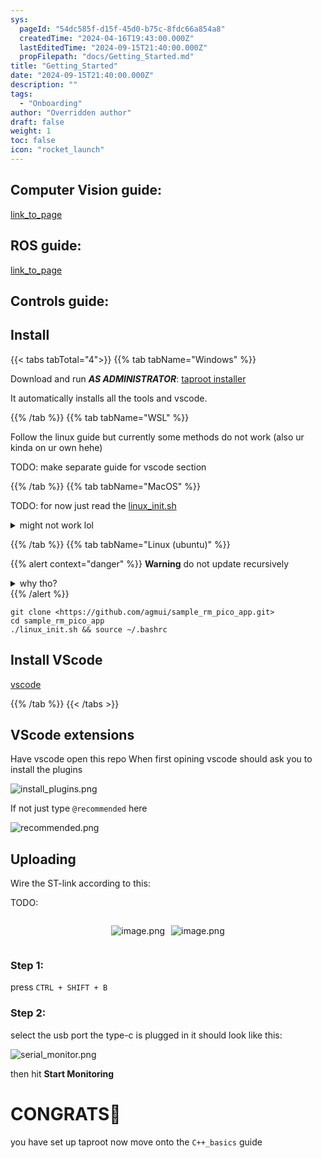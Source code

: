 ```yaml
---
sys:
  pageId: "54dc585f-d15f-45d0-b75c-8fdc66a854a8"
  createdTime: "2024-04-16T19:43:00.000Z"
  lastEditedTime: "2024-09-15T21:40:00.000Z"
  propFilepath: "docs/Getting_Started.md"
title: "Getting_Started"
date: "2024-09-15T21:40:00.000Z"
description: ""
tags:
  - "Onboarding"
author: "Overridden author"
draft: false
weight: 1
toc: false
icon: "rocket_launch"
---
```


## Computer Vision guide:

[link_to_page](86d45bc0-388b-4d26-8848-44f255f73d0e)

## ROS guide:

[link_to_page](3c76c1de-ec8f-46d6-8b0a-294005edc2d5)

## Controls guide:

## Install

{{< tabs tabTotal="4">}}
{{% tab tabName="Windows" %}}

Download and run _**AS ADMINISTRATOR**_: [taproot installer](https://github.com/Thornbots/TeachingFreshies/releases/tag/1.0)

It automatically installs all the tools and vscode.

{{% /tab %}}
{{% tab tabName="WSL" %}}

Follow the linux guide but currently some methods do not work (also ur kinda on ur own hehe)

TODO: make separate guide for vscode section

{{% /tab %}}
{{% tab tabName="MacOS" %}}

TODO: for now just read the [linux_init.sh](https://github.com/agmui/sample_rm_pico_app/blob/main/linux_init.sh)

<details>
<summary>might not work lol</summary>

`brew install libusb pkg-config`

Next install: [vscode](https://code.visualstudio.com/Download)

</details>

{{% /tab %}}
{{% tab tabName="Linux (ubuntu)" %}}

{{% alert context="danger" %}}
**Warning** do not update recursively
<details>
<summary>why tho?</summary>
There are some submodules that may go on for a while (like tinyusb) and I highly
recommend you don't need to get them.
If you want to see what submodules I update just look in `linux_init.sh`
</details>
{{% /alert %}}

```shell
git clone <https://github.com/agmui/sample_rm_pico_app.git>
cd sample_rm_pico_app
./linux_init.sh && source ~/.bashrc
```

## Install VScode

[vscode](https://code.visualstudio.com/Download)

{{% /tab %}}
{{< /tabs >}}

## VScode extensions

Have vscode open this repo
When first opining vscode should ask you to install the plugins

![install_plugins.png](https://prod-files-secure.s3.us-west-2.amazonaws.com/d518164a-d88e-44d1-a4ee-3adb3bd8bce0/89bd30f0-1825-4e77-867b-0a41ce370880/install_plugins.png?X-Amz-Algorithm=AWS4-HMAC-SHA256&X-Amz-Content-Sha256=UNSIGNED-PAYLOAD&X-Amz-Credential=ASIAZI2LB466SPA5TVMZ%2F20250227%2Fus-west-2%2Fs3%2Faws4_request&X-Amz-Date=20250227T090840Z&X-Amz-Expires=3600&X-Amz-Security-Token=IQoJb3JpZ2luX2VjEDkaCXVzLXdlc3QtMiJIMEYCIQCVbCtzCR8rQCYQ%2BekypzLt6fVL8bOCj54zY7U2hfzKMgIhAMmSw8linVJUPHHg%2BqBlGGgg5T%2FahCuX%2BmLEbE6DhrqhKv8DCHIQABoMNjM3NDIzMTgzODA1IgymWFlYCchUG4vSY78q3AP6WJ9QtkaQ05acd3brXM%2FQCLZPmdvxWfCOncPCZbRiIHevsipkY2o1HQ%2BJ63aH7QXYkmFkzg1cFPOjumllsQeNb69Q4DnOL1qxS41%2FxfPXn%2BOvzLStgh6nRWtQ0NhR5b3V7QHXFl6GrY88kffuVa21ZlbOwszjmfwehk34f7u0EtOdPgLaDp0B8pF6d8BUjGnCTTFUIN8KLgBEB%2BNchpnhFeVCf2tVWqatXrvcUh2NiZPfkiJ8c%2FvZ%2B%2BAeeDPD6ib5XdGMbFzF8hB1ItWaBU6PMFErKdJv51%2BVpD%2FvNwy6HV8Zgjsdf6A3Ya%2FQLDbe7kNAXJ%2BPP2LuN61JVh9Bj2P23LR1GTWGVw%2BcNaazidlFitqWFEbfn%2F1143CKfIgJU%2BNryA5VaqO2Yu9TXpk6Wcz2CZLsQ5eHIje75BrmeZPvDl35dBjf2FkX91hG51ZO3Pcr9LTTk9c3fxgTXh3Q7OajVwigfpnRLzI5p7JatA0IBsx43Eb7Aq0hHc5MVTlqRkDVrCNc3Kb99bQjpAJ6Kq84kGsohZE60jCR3AwKoGbEHMaZqgSHwEBvqbSlA6%2FfC6cSDTfq4qS7BcEh3Mezsrs1DXnKABw10RLQ2TcHAYd2Fhv75BZqcljEgM8x3jCN0oC%2BBjqkAek8O4KaW0HWu1%2F0Mkru1pdhMCDvILKvCckJLNE7rcA2GU1cR%2BQe%2F9Na1hG4NuuVjMB3KZLlzt%2B9cmGrxMTITx6Hj8AP%2F%2BuMVmODn%2BeBb%2Foswf%2B4XRVSzR%2BBR2hEKYvlXQzw5kJM019tku9sfzL7wuJukkkVUVOt9%2FPhE8EHGJPB3uzefevZEgy6NVf4WOpWMcuXv1sv9g6GE5gcFPsPq1QkN3J0&X-Amz-Signature=550afa21573786e0811c6271846df6dce651604f46f567c0c16dd3a79b362d24&X-Amz-SignedHeaders=host&x-id=GetObject)

If not just type `@recommended` here  

![recommended.png](https://prod-files-secure.s3.us-west-2.amazonaws.com/d518164a-d88e-44d1-a4ee-3adb3bd8bce0/61e661e9-5d85-4dfc-be0d-8d2097a5e793/recommended.png?X-Amz-Algorithm=AWS4-HMAC-SHA256&X-Amz-Content-Sha256=UNSIGNED-PAYLOAD&X-Amz-Credential=ASIAZI2LB466SPA5TVMZ%2F20250227%2Fus-west-2%2Fs3%2Faws4_request&X-Amz-Date=20250227T090840Z&X-Amz-Expires=3600&X-Amz-Security-Token=IQoJb3JpZ2luX2VjEDkaCXVzLXdlc3QtMiJIMEYCIQCVbCtzCR8rQCYQ%2BekypzLt6fVL8bOCj54zY7U2hfzKMgIhAMmSw8linVJUPHHg%2BqBlGGgg5T%2FahCuX%2BmLEbE6DhrqhKv8DCHIQABoMNjM3NDIzMTgzODA1IgymWFlYCchUG4vSY78q3AP6WJ9QtkaQ05acd3brXM%2FQCLZPmdvxWfCOncPCZbRiIHevsipkY2o1HQ%2BJ63aH7QXYkmFkzg1cFPOjumllsQeNb69Q4DnOL1qxS41%2FxfPXn%2BOvzLStgh6nRWtQ0NhR5b3V7QHXFl6GrY88kffuVa21ZlbOwszjmfwehk34f7u0EtOdPgLaDp0B8pF6d8BUjGnCTTFUIN8KLgBEB%2BNchpnhFeVCf2tVWqatXrvcUh2NiZPfkiJ8c%2FvZ%2B%2BAeeDPD6ib5XdGMbFzF8hB1ItWaBU6PMFErKdJv51%2BVpD%2FvNwy6HV8Zgjsdf6A3Ya%2FQLDbe7kNAXJ%2BPP2LuN61JVh9Bj2P23LR1GTWGVw%2BcNaazidlFitqWFEbfn%2F1143CKfIgJU%2BNryA5VaqO2Yu9TXpk6Wcz2CZLsQ5eHIje75BrmeZPvDl35dBjf2FkX91hG51ZO3Pcr9LTTk9c3fxgTXh3Q7OajVwigfpnRLzI5p7JatA0IBsx43Eb7Aq0hHc5MVTlqRkDVrCNc3Kb99bQjpAJ6Kq84kGsohZE60jCR3AwKoGbEHMaZqgSHwEBvqbSlA6%2FfC6cSDTfq4qS7BcEh3Mezsrs1DXnKABw10RLQ2TcHAYd2Fhv75BZqcljEgM8x3jCN0oC%2BBjqkAek8O4KaW0HWu1%2F0Mkru1pdhMCDvILKvCckJLNE7rcA2GU1cR%2BQe%2F9Na1hG4NuuVjMB3KZLlzt%2B9cmGrxMTITx6Hj8AP%2F%2BuMVmODn%2BeBb%2Foswf%2B4XRVSzR%2BBR2hEKYvlXQzw5kJM019tku9sfzL7wuJukkkVUVOt9%2FPhE8EHGJPB3uzefevZEgy6NVf4WOpWMcuXv1sv9g6GE5gcFPsPq1QkN3J0&X-Amz-Signature=1bbfb00a941a29e7ba4e891ef3e5c472a24c673d12460f3b4057f1df713d70ec&X-Amz-SignedHeaders=host&x-id=GetObject)

## Uploading

Wire the ST-link according to this:

TODO:

<div style="display: flex;flex-direction: row; column-gap:10px; max-width: 630px;justify-content: center;">
<div>

![image.png](https://prod-files-secure.s3.us-west-2.amazonaws.com/d518164a-d88e-44d1-a4ee-3adb3bd8bce0/210ecb78-1116-4d7b-b9b7-2292f66fa2c2/image.png?X-Amz-Algorithm=AWS4-HMAC-SHA256&X-Amz-Content-Sha256=UNSIGNED-PAYLOAD&X-Amz-Credential=ASIAZI2LB4664EQ6EOQK%2F20250227%2Fus-west-2%2Fs3%2Faws4_request&X-Amz-Date=20250227T090841Z&X-Amz-Expires=3600&X-Amz-Security-Token=IQoJb3JpZ2luX2VjEDkaCXVzLXdlc3QtMiJHMEUCIBMj1pMs0o4d0MVDa6yL9bSttJURs1RhgidE3SP%2F06rFAiEAqrVVZv7IPdu75OHbxHT10nEWumnes%2FBsBzBn5gVHl90q%2FwMIchAAGgw2Mzc0MjMxODM4MDUiDDqtsxu7DQg3hoij6ircAxoH0nR0iGMK5hqvx%2BDNLJAQ19uYJ%2F%2Fyjv72A6vsfvD5xeg%2BPURlcHxLuvvFFAfKmmTHQ4B4o37lmdg%2BJxNlzCKbmY2LOWWU64VO3mrGgSwBQFAzBCvIYPq1N8hd61SIA36ZJ8tsLofhkjGjo5X0gFrhUpW2BNJbeU4mCtADHa%2B67FM65iWR3AkhpABZHXeZZiDYB2MOyGKsLvEB31cVj4kGHyzGqWUSyN%2FxF8yxCdeB%2BJYGdUBPga0FVxaSCu5aZ19v77RZ%2F%2BUKImQJKKw4qlp5IPPZak0eSyPvdw2TZuViAZCucBVgLlFzDnl%2BhzfFQdRU0UZ3eSpm2FO0ikErlJ4SLDEDNbgPO6JcbQewaXV46FHMe2mR1WEqY8uUIOW3OxFveFc83JSSPuMrc4ZJUHYle7c4wVM6V3%2BQyQvQQtCwbvay55LU9%2FGAirBZPWU8rrMzC99kYavSLatnc%2FGgsTyNzeXIGp%2B6ZUcldmGl%2BHFinONlj3iTJ55kYWorVYYZkModccgDtl4Cy3rcGCr8pGlOC%2FriYExDz7dslaU8yCTMyw0nRXIEj4ooG4aRR57O%2FIWWIj2qc730qcBjcquH7nJVWcfI%2FZ3YXgmZHrxNm2Zc%2FCfzcSLoeKha9Yy3MJDSgL4GOqUBR8IFnXSLsvYbXHoTdZaRohIgKZZ%2B3j1FJ8q2rvzG5xnIAo8v9rfteYxBout4RPJ769grcstwtj4m18yCgR5NNSZIyhmK9kEN6Zga8IuTndJBk%2BBQCYyqManuIgg5cUQDaE1nfGHrR2%2Biv6t7z41mMmezPh238txi7z7dMeWwn0USg8gb9VWGyl5QC1pB0fNFnvwI43ux6yBdrr19YEVrqC6Rj03R&X-Amz-Signature=f7eac3202f41c71c8b27ba36b038ce97934a4b1827d021ef02f158cf3fd22812&X-Amz-SignedHeaders=host&x-id=GetObject)

</div>
<div>

![image.png](https://prod-files-secure.s3.us-west-2.amazonaws.com/d518164a-d88e-44d1-a4ee-3adb3bd8bce0/33a0fd0f-8ca6-4a86-8e09-26e95ded1fff/image.png?X-Amz-Algorithm=AWS4-HMAC-SHA256&X-Amz-Content-Sha256=UNSIGNED-PAYLOAD&X-Amz-Credential=ASIAZI2LB466WNYDFG5F%2F20250227%2Fus-west-2%2Fs3%2Faws4_request&X-Amz-Date=20250227T090842Z&X-Amz-Expires=3600&X-Amz-Security-Token=IQoJb3JpZ2luX2VjEDkaCXVzLXdlc3QtMiJIMEYCIQDVQaBhE7vWiSLeb%2FD9IBGpV9upED5%2BJHfolNIC%2BLUalQIhAPcyNs8Xo7t9yUJJiM1CPEbLcFEXe1nPL4XldE6UBogFKv8DCHIQABoMNjM3NDIzMTgzODA1Igwx4upWwelZvfHWWiEq3AO7beADfUCijX53XnMKFqmc5j709q%2BW9SHij6wNSE0bQniCe7S1ptuLbG%2Fgglqa0fphEudhLaCJUcQSY6JEtIlM8xmvYkT6Kkjf1hdNCgR1YBIgK7GaFVe4J0Hr95AVARDRJ0%2BxFIlr27URgRSxBMvIbEKj6Pa4abQubauOZBdR9%2Fz%2BnEN4HuES3cIT6YvnR9mUm0iIkCAOGkTGSqBXZtiZPVWWNXCUmNnk4uKRfDzRpJJDnAB1A8brH0gL92cwtFzdCWkynqVBiSmsFxGmuWLiBHouu5138Yjxj70nNRJwpGTlbqzUxL%2BNQDZXEO2Cizvkjmvh4dIXxPyCc4x5pi1x%2ByXjHoZ0zEJJzivx4rw6rBKCSQGZOA33eNebeFejDutCbplOXrMraOIx9sv3F9pkAgR%2FMDNPcFig%2B%2B1OXD3YZ%2BQSyXwTmXw%2FDsopM5Z9U%2Fo7IutN5AyMIQc76nnwjslJ2tb%2BzlUYH3dHIyoYzrcy%2Flfvgg8kVJRZ2us%2FBO3Db5UFngTDfkRjrO%2Fi%2BQIcK4NbvpOf6yZh9N8ZIwPGQyMC1XGJo8oqhSCEmfnxCceDmMBxg20AbNxcGF7wInwbCNbOBgoIw8W%2BMhd7s%2B1kMXqDsSv%2BVFByQgMfiSUeSzCM0oC%2BBjqkASIp%2BZluiKBDRvQ8lwfbi%2BkMQS7V7Cq9dOiKAUo9RMw8tu9chdBnvWn%2BmryNuRqMTSsCKkYfx89bBvPkVJLV66jzalmSnGhNjTXA6WSm3tzyOyt0w3kYi7LAryZXk9oWKTwFRrl5eL12O0q3NSMrFl796OqIWmeLiYTmP7Js0OsS9itsmCJjUUzcG3E%2F4XuTnJkZMS%2BGwpsNmxKSYMNRhOqbP1Yo&X-Amz-Signature=400e79da73b3b4fbbec811b497169bd81cd6d11987dc1b2f6033c87498049130&X-Amz-SignedHeaders=host&x-id=GetObject)

</div>
</div>

### Step 1:

press `CTRL + SHIFT + B`

### Step 2:

select the usb port the type-c is plugged in it should look like this:

![serial_monitor.png](https://prod-files-secure.s3.us-west-2.amazonaws.com/d518164a-d88e-44d1-a4ee-3adb3bd8bce0/f03f4774-05d4-4393-b6a0-d5efb6d315ab/serial_monitor.png?X-Amz-Algorithm=AWS4-HMAC-SHA256&X-Amz-Content-Sha256=UNSIGNED-PAYLOAD&X-Amz-Credential=ASIAZI2LB466SPA5TVMZ%2F20250227%2Fus-west-2%2Fs3%2Faws4_request&X-Amz-Date=20250227T090840Z&X-Amz-Expires=3600&X-Amz-Security-Token=IQoJb3JpZ2luX2VjEDkaCXVzLXdlc3QtMiJIMEYCIQCVbCtzCR8rQCYQ%2BekypzLt6fVL8bOCj54zY7U2hfzKMgIhAMmSw8linVJUPHHg%2BqBlGGgg5T%2FahCuX%2BmLEbE6DhrqhKv8DCHIQABoMNjM3NDIzMTgzODA1IgymWFlYCchUG4vSY78q3AP6WJ9QtkaQ05acd3brXM%2FQCLZPmdvxWfCOncPCZbRiIHevsipkY2o1HQ%2BJ63aH7QXYkmFkzg1cFPOjumllsQeNb69Q4DnOL1qxS41%2FxfPXn%2BOvzLStgh6nRWtQ0NhR5b3V7QHXFl6GrY88kffuVa21ZlbOwszjmfwehk34f7u0EtOdPgLaDp0B8pF6d8BUjGnCTTFUIN8KLgBEB%2BNchpnhFeVCf2tVWqatXrvcUh2NiZPfkiJ8c%2FvZ%2B%2BAeeDPD6ib5XdGMbFzF8hB1ItWaBU6PMFErKdJv51%2BVpD%2FvNwy6HV8Zgjsdf6A3Ya%2FQLDbe7kNAXJ%2BPP2LuN61JVh9Bj2P23LR1GTWGVw%2BcNaazidlFitqWFEbfn%2F1143CKfIgJU%2BNryA5VaqO2Yu9TXpk6Wcz2CZLsQ5eHIje75BrmeZPvDl35dBjf2FkX91hG51ZO3Pcr9LTTk9c3fxgTXh3Q7OajVwigfpnRLzI5p7JatA0IBsx43Eb7Aq0hHc5MVTlqRkDVrCNc3Kb99bQjpAJ6Kq84kGsohZE60jCR3AwKoGbEHMaZqgSHwEBvqbSlA6%2FfC6cSDTfq4qS7BcEh3Mezsrs1DXnKABw10RLQ2TcHAYd2Fhv75BZqcljEgM8x3jCN0oC%2BBjqkAek8O4KaW0HWu1%2F0Mkru1pdhMCDvILKvCckJLNE7rcA2GU1cR%2BQe%2F9Na1hG4NuuVjMB3KZLlzt%2B9cmGrxMTITx6Hj8AP%2F%2BuMVmODn%2BeBb%2Foswf%2B4XRVSzR%2BBR2hEKYvlXQzw5kJM019tku9sfzL7wuJukkkVUVOt9%2FPhE8EHGJPB3uzefevZEgy6NVf4WOpWMcuXv1sv9g6GE5gcFPsPq1QkN3J0&X-Amz-Signature=5caa1af2df2696208d1622ea920f737d45413aa650292730f8fd6bad9e81e506&X-Amz-SignedHeaders=host&x-id=GetObject)

then hit **Start Monitoring**

# CONGRATS🎉

you have set up taproot now move onto the `C++_basics` guide
